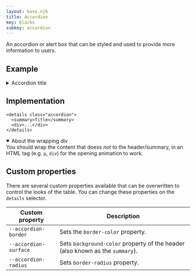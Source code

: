 ```yaml
---
layout: base.njk
title: Accordion
key: blocks
subkey: accordion
---
```


An accordion or alert box that can be styled and used to provide more information to users.

## Example

<details class="accordion">
  <summary>Accordion title</summary>
  <div>Lorem ipsum dolor sit amet, consectetur adipiscing elit. Duis porttitor mauris et nisl lobortis, nec efficitur lectus placerat. Nunc ultricies libero quis justo feugiat, at dapibus ex egestas. Donec cursus euismod mauris, ut pellentesque est scelerisque quis. Vestibulum pellentesque dui ut congue tempor. Morbi sit amet elit nec sapien auctor fringilla. </div>
</details>

## Implementation

```
<details class="accordion">
  <summary>Title</summary>
  <div>...</div>
</details>
```

<details class="accordion" open style="--accordion-bg: indianred; --accordion-border: indianred;">
  <summary>About the wrapping div</summary>
  <div>You should wrap the content that doess <i>not</i> to the header/summary, in an HTML tag (e.g. <code>p</code>, <code>div</code>) for the opening animation to work.</div>
</details>

## Custom properties

There are several custom properties available that can be
overwritten to control the looks of the table. You can change these properties on the `details` selector.

<div>
  <table>
    <thead>
      <tr>
        <th>Custom property</th>
        <th>Description</th>
      </tr>
    </thead>
    <tbody>
      <tr>
        <td><code>--accordion-border</code></td>
        <td>
          Sets the <code>border-color</code> property.
        </td>
      </tr>
      <tr>
        <td><code>--accordion-surface</code></td>
        <td>
          Sets <code>background-color</code> property of the header (also known as the <code>summary</code>).
        </td>
      </tr>
      <tr>
        <td><code>--accordion-radius</code></td>
        <td>
          Sets <code>border-radius</code> property.
        </td>
      </tr>
    </tbody>
  </table>
</div>
